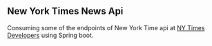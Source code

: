 <h2> New York Times News Api </h2>
<p> Consuming some of the endpoints of New York Time api at <a href="https://developer.nytimes.com/">NY Times Developers</a> using Spring boot.
